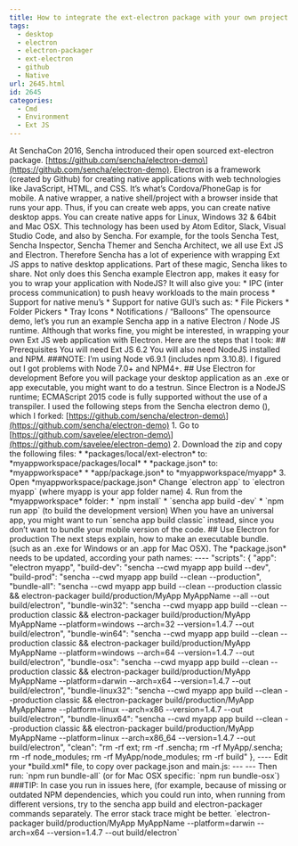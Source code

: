 ```yaml
---
title: How to integrate the ext-electron package with your own project.
tags:
  - desktop
  - electron
  - electron-packager
  - ext-electron
  - github
  - Native
url: 2645.html
id: 2645
categories:
  - Cmd
  - Environment
  - Ext JS
---
```


At SenchaCon 2016, Sencha introduced their open sourced ext-electron package. \[https://github.com/sencha/electron-demo\](https://github.com/sencha/electron-demo). Electron is a framework (created by Github) for creating native applications with web technologies like JavaScript, HTML, and CSS. It’s what’s Cordova/PhoneGap is for mobile. A native wrapper, a native shell/project with a browser inside that runs your app. Thus, if you can create web apps, you can create native desktop apps. You can create native apps for Linux, Windows 32 & 64bit and Mac OSX. This technology has been used by Atom Editor, Slack, Visual Studio Code, and also by Sencha. For example, for the tools Sencha Test, Sencha Inspector, Sencha Themer and Sencha Architect, we all use Ext JS and Electron. Therefore Sencha has a lot of experience with wrapping Ext JS apps to native desktop applications. Part of these magic, Sencha likes to share. Not only does this Sencha example Electron app, makes it easy for you to wrap your application with NodeJS? It will also give you: * IPC (inter process communication) to push heavy workloads to the main process * Support for native menu’s * Support for native GUI’s such as: * File Pickers * Folder Pickers * Tray Icons * Notifications / “Balloons” The opensource demo, let’s you run an example Sencha app in a native Electron / Node JS runtime. Although that works fine, you might be interested, in wrapping your own Ext JS web application with Electron. Here are the steps that I took: ## Prerequisites You will need Ext JS 6.2 You will also need NodeJS installed and NPM. ###NOTE: I’m using Node v6.9.1 (includes npm 3.10.8). I figured out I got problems with Node 7.0+ and NPM4+. ## Use Electron for development Before you will package your desktop application as an .exe or app executable, you might want to do a testrun. Since Electron is a NodeJS runtime; ECMAScript 2015 code is fully supported without the use of a transpiler. I used the following steps from the Sencha electron demo (), which I forked: \[https://github.com/sencha/electron-demo\](https://github.com/sencha/electron-demo) 1. Go to \[https://github.com/savelee/electron-demo\](https://github.com/savelee/electron-demo) 2. Download the zip and copy the following files: * \*packages/local/ext-electron\* to: \*myappworkspace/packages/local\* * \*package.json\* to: \*myappworkspace\* * \*app/package.json\* to \*myappworkspace/myapp\* 3. Open \*myappworkspace/package.json\* Change \`electron app\` to \`electron myapp\` (where myapp is your app folder name) 4. Run from the \*myappworkspace\* folder: * \`npm install\` * \`sencha app build -dev\` * \`npm run app\` (to build the development version) When you have an universal app, you might want to run \`sencha app build classic\` instead, since you don’t want to bundle your mobile version of the code. ## Use Electron for production The next steps explain, how to make an executable bundle. (such as an .exe for Windows or an .app for Mac OSX). The \*package.json\* needs to be updated, according your path names: ---- "scripts": { "app": "electron myapp", "build-dev": "sencha --cwd myapp app build --dev", "build-prod": "sencha --cwd myapp app build --clean --production", "bundle-all": "sencha --cwd myapp app build --clean --production classic && electron-packager build/production/MyApp MyAppName --all --out build/electron", "bundle-win32": "sencha --cwd myapp app build --clean --production classic && electron-packager build/production/MyApp MyAppName --platform=windows --arch=32 --version=1.4.7 --out build/electron", "bundle-win64": "sencha --cwd myapp app build --clean --production classic && electron-packager build/production/MyApp MyAppName --platform=windows --arch=64 --version=1.4.7 --out build/electron", "bundle-osx": "sencha --cwd myapp app build --clean --production classic && electron-packager build/production/MyApp MyAppName --platform=darwin --arch=x64 --version=1.4.7 --out build/electron", "bundle-linux32": "sencha --cwd myapp app build --clean --production classic && electron-packager build/production/MyApp MyAppName --platform=linux --arch=x86 --version=1.4.7 --out build/electron", "bundle-linux64": "sencha --cwd myapp app build --clean --production classic && electron-packager build/production/MyApp MyAppName --platform=linux --arch=x86\_64 --version=1.4.7 --out build/electron", "clean": "rm -rf ext; rm -rf .sencha; rm -rf MyApp/.sencha; rm -rf node\_modules; rm -rf MyApp/node_modules; rm -rf build" }, ---- Edit your \*build.xml\* file, to copy over package.json and main.js: --- \-\-\- Then run: \`npm run bundle-all\` (or for Mac OSX specific: \`npm run bundle-osx\`) ###TIP: In case you run in issues here, (for example, because of missing or outdated NPM dependencies, which you could run into, when running from different versions, try to the sencha app build and electron-packager commands separately. The error stack trace might be better. \`electron-packager build/production/MyApp MyAppName --platform=darwin --arch=x64 --version=1.4.7 --out build/electron\`